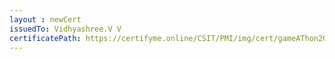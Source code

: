 ```yaml
--- 
layout : newCert 
issuedTo: Vidhyashree.V V 
certificatePath: https://certifyme.online/CSIT/PMI/img/cert/gameAThon2021/Vidhyashree.VV_7ab11.png
--- 
```

